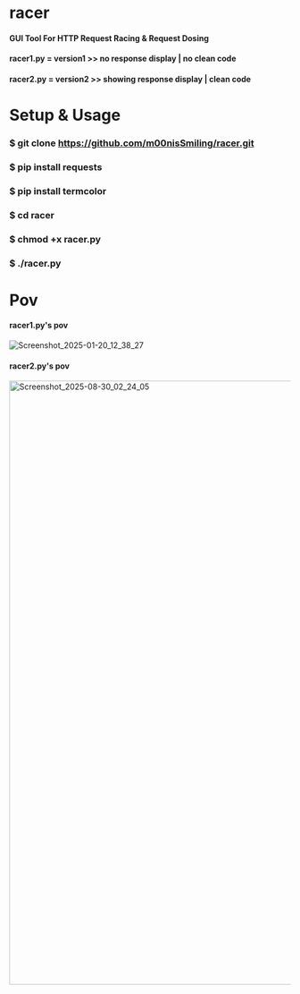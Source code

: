 # racer
#### GUI Tool For HTTP Request Racing &amp; Request Dosing
#### racer1.py = version1 >> no response display | no clean code
#### racer2.py  = version2 >> showing response display | clean code

# Setup & Usage
### $ git clone https://github.com/m00nisSmiling/racer.git
### $ pip install requests
### $ pip install termcolor
### $ cd racer
### $ chmod +x racer.py
### $ ./racer.py

# Pov
#### racer1.py's pov
![Screenshot_2025-01-20_12_38_27](https://github.com/user-attachments/assets/17625a30-804d-4404-85f6-9861142aa84c)
#### racer2.py's pov
<img width="1920" height="1080" alt="Screenshot_2025-08-30_02_24_05" src="https://github.com/user-attachments/assets/c2ac255a-1d24-4175-80f0-3395ef7232ec" />
